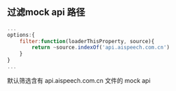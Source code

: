 ## 过滤mock api 路径


```js
...
options:{
    filter:function(loaderThisProperty, source){
        return ~source.indexOf('api.aispeech.com.cn') 
    }
}
...
```

默认筛选含有 api.aispeech.com.cn 文件的 mock api